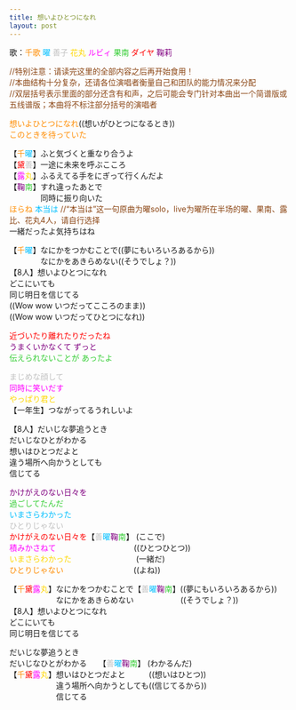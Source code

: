 ```yaml
---
title: 想いよひとつになれ
layout: post
---
```

歌：<font color="darkorange">千歌</font> <font color="deepskyblue">曜</font> <font color="silver">善子</font> <font color="gold">花丸</font> <font color="magenta">ルビィ</font> <font color="limegreen">果南</font> <font color="red">ダイヤ</font> <font color="purple">鞠莉</font>


<p><font color="saddlebrown">//特别注意：请读完这里的全部内容之后再开始食用！<br />
//本曲结构十分复杂，还请各位演唱者衡量自己和团队的能力情况来分配<br />
//双层括号表示里面的部分还含有和声，之后可能会专门针对本曲出一个简谱版或五线谱版；本曲将不标注部分括号的演唱者</font></p>

<p><font color="darkorange">想いよひとつになれ</font>((想いがひとつになるとき))<br />
<font color="darkorange">このときを待っていた</font></p>

<p>【<font color="darkorange">千</font><font color="deepskyblue">曜</font>】ふと気づくと重なり合うよ<br />
【<font color="red">黛</font><font color="silver">善</font>】一途に未来を呼ぶこころ<br />
【<font color="magenta">露</font><font color="gold">丸</font>】ふるえてる手をにぎって行くんだよ<br />
【<font color="purple">鞠</font><font color="limegreen">南</font>】すれ違ったあとで<br />
　　　　同時に振り向いた<br />
<font color="darkorange">ほらね</font> <font color="deepskyblue">本当は</font> <font color="saddlebrown">//“本当は”这一句原曲为曜solo，live为曜所在半场的曜、果南、露比、花丸4人，请自行选择</font><br />
一緒だったよ気持ちはね</p>

<p>【<font color="darkorange">千</font><font color="deepskyblue">曜</font>】なにかをつかむことで((夢にもいろいろあるから))<br />
　　　　なにかをあきらめない((そうでしょ？))<br />
【8人】想いよひとつになれ<br />
どこにいても<br />
同じ明日を信じてる<br />
((Wow wow いつだってこころのまま))<br />
((Wow wow いつだってひとつになれ))</p>

<p><font color="red">近づいたり離れたりだったね</font><br />
<font color="purple">うまくいかなくて ずっと</font><br />
<font color="limegreen">伝えられないことが あったよ</font></p>

<p><font color="silver">まじめな顔して</font><br />
<font color="magenta">同時に笑いだす</font><br />
<font color="gold">やっぱり君と</font><br />
【一年生】つながってるうれしいよ</p>

<p>【8人】だいじな夢追うとき<br />
だいじなひとがわかる<br />
想いはひとつだよと<br />
違う場所へ向かうとしても<br />
信じてる</p>

<p><font color="purple">かけがえのない日々を</font><br />
<font color="limegreen">過ごしてたんだ</font><br />
<font color="deepskyblue">いまさらわかった</font><br />
<font color="silver">ひとりじゃない</font><br />
<font color="red">かけがえのない日々を</font>【<font color="silver">善</font><font color="deepskyblue">曜</font><font color="purple">鞠</font><font color="limegreen">南</font>】 (ここで)<br />
<font color="magenta">積みかさねて</font>　　　　　　　　　　((ひとつひとつ))<br />
<font color="gold">いまさらわかった</font>　　　　　　　　 (一緒だ)<br />
<font color="darkorange">ひとりじゃない</font>　　　　　　　　　((よね))</p>

<p>【<font color="darkorange">千</font><font color="red">黛</font><font color="magenta">露</font><font color="gold">丸</font>】なにかをつかむことで【<font color="silver">善</font><font color="deepskyblue">曜</font><font color="purple">鞠</font><font color="limegreen">南</font>】((夢にもいろいろあるから))<br />
　　　　　　なにかをあきらめない　　　　　　((そうでしょ？))<br />
【8人】想いよひとつになれ<br />
どこにいても<br />
同じ明日を信じてる</p>

<p>だいじな夢追うとき<br />
だいじなひとがわかる　　【<font color="silver">善</font><font color="deepskyblue">曜</font><font color="purple">鞠</font><font color="limegreen">南</font>】 (わかるんだ)<br />
【<font color="darkorange">千</font><font color="red">黛</font><font color="magenta">露</font><font color="gold">丸</font>】想いはひとつだよと　　　((想いはひとつ))<br />
　　　　　　違う場所へ向かうとしても((信じてるから))<br />
　　　　　　信じてる</p>
